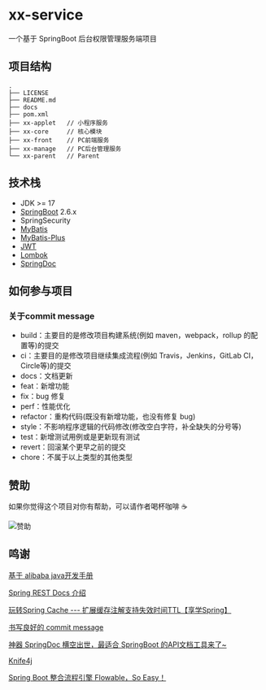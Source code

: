 # xx-service

一个基于 SpringBoot 后台权限管理服务端项目

## 项目结构

```
.
├── LICENSE
├── README.md
├── docs
├── pom.xml
├── xx-applet   // 小程序服务
├── xx-core     // 核心模块
├── xx-front    // PC前端服务
├── xx-manage   // PC后台管理服务
└── xx-parent   // Parent
```

## 技术栈

* JDK \>= 17
* [SpringBoot](https://spring.io/projects/spring-boot) 2.6.x
* SpringSecurity
* [MyBatis](https://github.com/mybatis)
* [MyBatis-Plus](https://baomidou.com/)
* [JWT](https://jwt.io/)
* [Lombok](https://projectlombok.org/)
* [SpringDoc](https://springdoc.org/)

## 如何参与项目

### 关于commit message

* build：主要目的是修改项目构建系统(例如 maven，webpack，rollup 的配置等)的提交
* ci：主要目的是修改项目继续集成流程(例如 Travis，Jenkins，GitLab CI，Circle等)的提交
* docs：文档更新
* feat：新增功能
* fix：bug 修复
* perf：性能优化
* refactor：重构代码(既没有新增功能，也没有修复 bug)
* style：不影响程序逻辑的代码修改(修改空白字符，补全缺失的分号等)
* test：新增测试用例或是更新现有测试
* revert：回滚某个更早之前的提交
* chore：不属于以上类型的其他类型

## 赞助

如果你觉得这个项目对你有帮助，可以请作者喝杯咖啡 ☕️

![赞助](https://user-images.githubusercontent.com/13061300/224538394-2e680d78-00f8-4a1b-930a-1fd956e8dd80.png)

## 鸣谢

[基于 alibaba java开发手册](https://developer.aliyun.com/topic/java20)

[Spring REST Docs 介绍](https://www.scienjus.com/introduction-to-spring-restdocs/)

[玩转Spring Cache --- 扩展缓存注解支持失效时间TTL【享学Spring】](https://blog.csdn.net/f641385712/article/details/95234347)

[书写良好的 commit message](https://loveky.github.io/2018/06/04/write-good-commit-message/)

[神器 SpringDoc 横空出世，最适合 SpringBoot 的API文档工具来了~](https://blog.csdn.net/zhenghongcs/article/details/123812583)

[Knife4j](https://doc.xiaominfo.com/)

[Spring Boot 整合流程引擎 Flowable，So Easy！](https://www.51cto.com/article/708150.html)